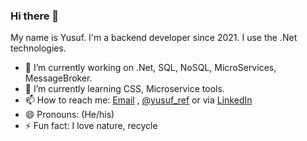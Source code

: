 ### Hi there 👋 
 My name is Yusuf. I'm a backend developer since 2021. I use the .Net technologies. 

 - 🔭 I’m currently working on .Net, SQL, NoSQL, MicroServices, MessageBroker.
 - 🌱 I’m currently learning CSS, Microservice tools.
 - 📫 How to reach me: [Email](yildiz.yusuff@hotmail.com) , [@yusuf_ref](https://twitter.com/yusuf_ref) or via [LinkedIn](https://www.linkedin.com/in/yusuf-yldz/)
 - 😄 Pronouns: (He/his)
 - ⚡ Fun fact: I love nature, recycle 

